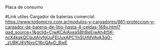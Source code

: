 Placa de consumo

#Link utiles
  Cargador de baterias comercial
    https://www.todomicro.com.ar/modulos-y-cargadores/861-proteccion-y-cargador-de-bateria-de-litio-hasta-4-celdas-168v.html?gad_source=1&gclid=CjwKCAiAxea5BhBeEiwAh4t5K-ncX4kskQCgutAivfgUuFEUuxAPCYnSUifdVAvA3qO-_zUBKJ8VNxoC18cQAvD_BwE

